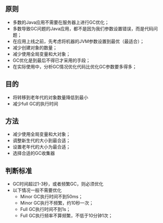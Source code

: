 ## 原则
- 多数的Java应用不需要在服务器上进行GC优化；
- 多数导致GC问题的Java应用，都不是因为我们参数设置错误，而是代码问题；
- 在应用上线之前，先考虑将机器的JVM参数设置到最优（最适合）；
- 减少创建对象的数量；
- 减少使用全局变量和大对象；
- GC优化是到最后不得已才采用的手段；
- 在实际使用中，分析GC情况优化代码比优化GC参数要多得多；

## 目的
- 将转移到老年代的对象数量降低到最小
- 减少full GC的执行时间

## 方法
- 减少使用全局变量和大对象；
- 调整新生代的大小到最合适；
- 设置老年代的大小为最合适；
- 选择合适的GC收集器

## 判断标准
- GC时间超过1-3秒，或者频繁GC，则必须优化
- 以下情况一般不需要优化
  - Minor GC执行时间不到50ms；
  - Minor GC执行不频繁，约10秒一次；
  - Full GC执行时间不到1s；
  - Full GC执行频率不算频繁，不低于10分钟1次；

